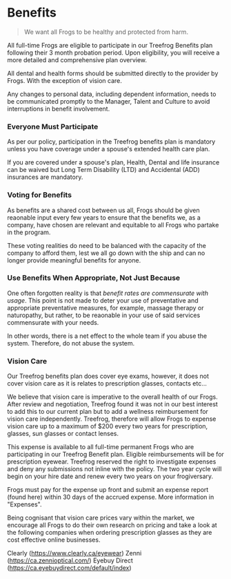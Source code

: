 # Benefits

> We want all Frogs to be healthy and protected from harm.

All full-time Frogs are eligible to participate in our Treefrog Benefits plan following their 3 month probation period. Upon eligibility, you will receive a more detailed and comprehensive plan overview. 

All dental and health forms should be submitted directly to the provider by Frogs. With the exception of vision care.

Any changes to personal data, including dependent information, needs to be communicated promptly to the Manager, Talent and Culture to avoid interruptions in benefit involvement.


### Everyone Must Participate 

As per our policy, participation in the Treefrog benefits plan is mandatory unless you have coverage under a spouse's extended health care plan. 

If you are covered under a spouse's plan, Health, Dental and life insurance can be waived but Long Term Disability (LTD) and Accidental (ADD) insurances are mandatory. 


### Voting for Benefits

As benefits are a shared cost between us all, Frogs should be given reaonable input every few years to ensure that the benefits we, as a company, have chosen are relevant and equitable to all Frogs who partake in the program.

These voting realities do need to be balanced with the capacity of the company to afford them, lest we all go down with the ship and can no longer provide meaningful benefits for anyone.

### Use Benefits When Appropriate, Not Just Because

One often forgotten reality is that *benefit rates are commensurate with usage*. This point is not made to deter your use of preventative and appropriate preventative measures, for example, massage therapy or naturopathy, but rather, to be reaonable in your use of said services commensurate with your needs.

In other words, there is a net effect to the whole team if you abuse the system. Therefore, do not abuse the system.

### Vision Care 

Our Treefrog benefits plan does cover eye exams, however, it does not cover vision care as it is relates to prescription glasses, contacts etc… 

We believe that vision care is imperative to the overall health of our Frogs. After review and negotiation, Treefrog found it was not in our best interest to add this to our current plan but to add a wellness reimbursement for vision care independently. Treefrog, therefore will allow Frogs to expense vision care up to a maximum of $200 every two years for prescription, glasses, sun glasses or contact lenses. 

This expense is available to all full-time permanent Frogs who are participating in our Treefrog Benefit plan. Eligible reimbursements will be for prescription eyewear. Treefrog reserved the right to investigate expenses and deny any submissions not inline with the policy. 
The two year cycle will begin on your hire date and renew every two years on your frogiversary. 

Frogs must pay for the expense up front and submit an expense report (found here) within 30 days of the accrued expense. More information in "Expenses".

Being cognisant that vision care prices vary within the market, we encourage all Frogs to do their own research on pricing and take a look at the following companies when ordering prescription glasses as they are cost effective online businesses.


Clearly (https://www.clearly.ca/eyewear) 
Zenni (https://ca.zennioptical.com/) 
Eyebuy Direct (https://ca.eyebuydirect.com/default/index) 

